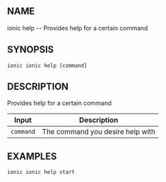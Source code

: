
## NAME
ionic help -- Provides help for a certain command
  
## SYNOPSIS
    ionic ionic help [command]
  
## DESCRIPTION
Provides help for a certain command


Input | Description
----- | ----------
`command` | The command you desire help with




## EXAMPLES
    ionic ionic help start
